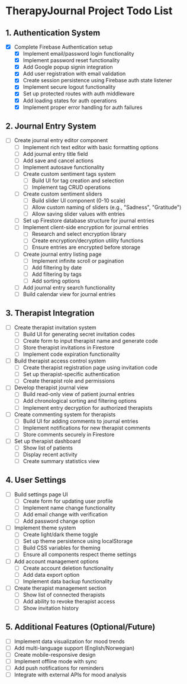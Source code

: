 # TherapyJournal Project Todo List

## 1. Authentication System
- [x] Complete Firebase Authentication setup
  - [x] Implement email/password login functionality
  - [x] Implement password reset functionality
  - [x] Add Google popup signin integration
  - [x] Add user registration with email validation
  - [x] Create session persistence using Firebase auth state listener
  - [x] Implement secure logout functionality
  - [x] Set up protected routes with auth middleware
  - [x] Add loading states for auth operations
  - [x] Implement proper error handling for auth failures

## 2. Journal Entry System
- [ ] Create journal entry editor component
  - [ ] Implement rich text editor with basic formatting options
  - [ ] Add journal entry title field
  - [ ] Add save and cancel actions
  - [ ] Implement autosave functionality
  - [ ] Create custom sentiment tags system
    - [ ] Build UI for tag creation and selection
    - [ ] Implement tag CRUD operations
  - [ ] Create custom sentiment sliders
    - [ ] Build slider UI component (0-10 scale)
    - [ ] Allow custom naming of sliders (e.g., "Sadness", "Gratitude")
    - [ ] Allow saving slider values with entries
  - [ ] Set up Firestore database structure for journal entries
  - [ ] Implement client-side encryption for journal entries
    - [ ] Research and select encryption library
    - [ ] Create encryption/decryption utility functions
    - [ ] Ensure entries are encrypted before storage
  - [ ] Create journal entry listing page
    - [ ] Implement infinite scroll or pagination
    - [ ] Add filtering by date
    - [ ] Add filtering by tags
    - [ ] Add sorting options
  - [ ] Add journal entry search functionality
  - [ ] Build calendar view for journal entries

## 3. Therapist Integration
- [ ] Create therapist invitation system
  - [ ] Build UI for generating secret invitation codes
  - [ ] Create form to input therapist name and generate code
  - [ ] Store therapist invitations in Firestore
  - [ ] Implement code expiration functionality
- [ ] Build therapist access control system
  - [ ] Create therapist registration page using invitation code
  - [ ] Set up therapist-specific authentication
  - [ ] Create therapist role and permissions
- [ ] Develop therapist journal view
  - [ ] Build read-only view of patient journal entries
  - [ ] Add chronological sorting and filtering options
  - [ ] Implement entry decryption for authorized therapists
- [ ] Create commenting system for therapists
  - [ ] Build UI for adding comments to journal entries
  - [ ] Implement notifications for new therapist comments
  - [ ] Store comments securely in Firestore
- [ ] Set up therapist dashboard
  - [ ] Show list of patients
  - [ ] Display recent activity
  - [ ] Create summary statistics view

## 4. User Settings
- [ ] Build settings page UI
  - [ ] Create form for updating user profile
  - [ ] Implement name change functionality
  - [ ] Add email change with verification
  - [ ] Add password change option
- [ ] Implement theme system
  - [ ] Create light/dark theme toggle
  - [ ] Set up theme persistence using localStorage
  - [ ] Build CSS variables for theming
  - [ ] Ensure all components respect theme settings
- [ ] Add account management options
  - [ ] Create account deletion functionality
  - [ ] Add data export option
  - [ ] Implement data backup functionality
- [ ] Create therapist management section
  - [ ] Show list of connected therapists
  - [ ] Add ability to revoke therapist access
  - [ ] Show invitation history

## 5. Additional Features (Optional/Future)
- [ ] Implement data visualization for mood trends
- [ ] Add multi-language support (English/Norwegian)
- [ ] Create mobile-responsive design
- [ ] Implement offline mode with sync
- [ ] Add push notifications for reminders
- [ ] Integrate with external APIs for mood analysis 